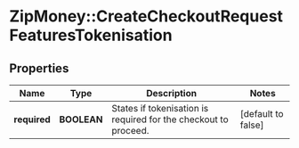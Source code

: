 # ZipMoney::CreateCheckoutRequestFeaturesTokenisation

## Properties
Name | Type | Description | Notes
------------ | ------------- | ------------- | -------------
**required** | **BOOLEAN** | States if tokenisation is required for the checkout to proceed. | [default to false]


